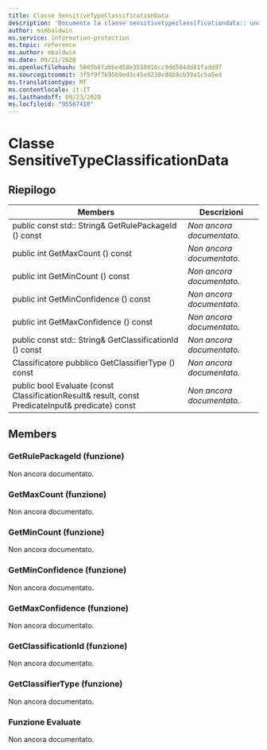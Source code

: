 ```yaml
---
title: Classe SensitiveTypeClassificationData
description: 'Documenta la classe sensitivetypeclassificationdata:: undefined di Microsoft Information Protection (MIP) SDK.'
author: msmbaldwin
ms.service: information-protection
ms.topic: reference
ms.author: mbaldwin
ms.date: 09/21/2020
ms.openlocfilehash: 5005b6fabbe458e3558016cc9dd504dd81fadd97
ms.sourcegitcommit: 3f5f9f7695b9ed3c45e9230cd8b8cb39a1c5a5ed
ms.translationtype: MT
ms.contentlocale: it-IT
ms.lasthandoff: 09/23/2020
ms.locfileid: "95567410"
---
```

# <a name="class-sensitivetypeclassificationdata"></a>Classe SensitiveTypeClassificationData 
  
## <a name="summary"></a>Riepilogo
 Members                        | Descrizioni                                
--------------------------------|---------------------------------------------
public const std:: String& GetRulePackageId () const  | _Non ancora documentato._
public int GetMaxCount () const  | _Non ancora documentato._
public int GetMinCount () const  | _Non ancora documentato._
public int GetMinConfidence () const  | _Non ancora documentato._
public int GetMaxConfidence () const  | _Non ancora documentato._
public const std:: String& GetClassificationId () const  | _Non ancora documentato._
Classificatore pubblico GetClassifierType () const  | _Non ancora documentato._
public bool Evaluate (const ClassificationResult& result, const PredicateInput& predicate) const  | _Non ancora documentato._
  
## <a name="members"></a>Members
  
### <a name="getrulepackageid-function"></a>GetRulePackageId (funzione)
Non ancora documentato.

  
### <a name="getmaxcount-function"></a>GetMaxCount (funzione)
Non ancora documentato.

  
### <a name="getmincount-function"></a>GetMinCount (funzione)
Non ancora documentato.

  
### <a name="getminconfidence-function"></a>GetMinConfidence (funzione)
Non ancora documentato.

  
### <a name="getmaxconfidence-function"></a>GetMaxConfidence (funzione)
Non ancora documentato.

  
### <a name="getclassificationid-function"></a>GetClassificationId (funzione)
Non ancora documentato.

  
### <a name="getclassifiertype-function"></a>GetClassifierType (funzione)
Non ancora documentato.

  
### <a name="evaluate-function"></a>Funzione Evaluate
Non ancora documentato.
